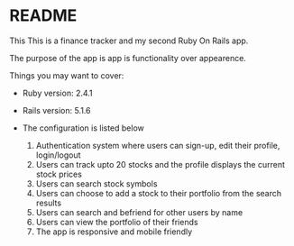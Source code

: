 # README

This This is a finance tracker and my second Ruby On Rails app.

The purpose of the app is app is functionality over appearence.

Things you may want to cover:

* Ruby version: 2.4.1

* Rails version: 5.1.6

* The configuration is listed below

    1. Authentication system where users can sign-up, edit their profile, login/logout
    2. Users can track upto 20 stocks and the profile displays the current stock prices
    3. Users can search stock symbols
    4. Users can choose to add a stock to their portfolio from the search results
    5. Users can search and befriend for other users by name
    6. Users can view the portfolio of their friends
    7. The app is responsive and mobile friendly

